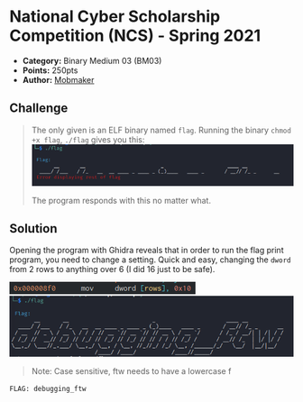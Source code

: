 # National Cyber Scholarship Competition (NCS) - Spring 2021

* **Category:** Binary Medium 03 (BM03)
* **Points:** 250pts
* **Author:** [Mobmaker](https://github.com/Mobmaker55)

## Challenge

> The only given is an ELF binary named `flag`. Running the binary `chmod +x flag`, `./flag` gives you this:\
![](../images/flagerror.PNG)
>
> The program responds with this no matter what.
## Solution
Opening the program with Ghidra reveals that in order to run the flag print program, you need to change a setting.
Quick and easy, changing the `dword` from 2 rows to anything over 6 (I did 16 just to be safe).

![](../images/16lines.PNG)\
![](../images/debuggingftw.PNG)
> Note: Case sensitive, ftw needs to have a lowercase f

```
FLAG: debugging_ftw
```